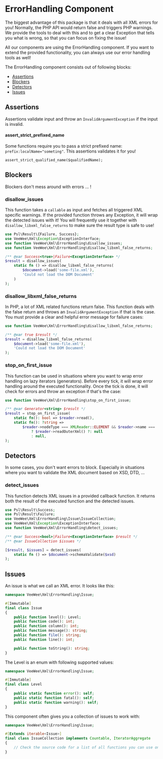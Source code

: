 # ErrorHandling Component

The biggest advantage of this package is that it deals with all XML errors for you!
Normally, the PHP API would return false and triggers PHP warnings.
We provide the tools to deal with this and to get a clear Exception that tells you what is wrong, so that you can focus on fixing the issue! 

All our components are using the ErrorHandling component.
If you want to extend the provided functionality, you can always use our error handling tools as well!

The ErrorHandling component consists out of following blocks:

* [Assertions](#assertions)
* [Blockers](#blockers)
* [Detectors](#detectors)
* [Issues](#issues)


## Assertions

Assertions validate input and throw an `InvalidArgumentException` if the input is invalid.

#### assert_strict_prefixed_name

Some functions require you to pass a strict prefixed name: `prefix:localName="someting"`.
This assertions validates it for you!

```
assert_strict_qualified_name($qualifiedName);
```

## Blockers

Blockers don't mess around with errors ... !

### disallow_issues

This function takes a `callable` as input and fetches all triggered XML specific warnings.
If the provided function throws any Exception, it will wrap the detected issues with it!
You will frequently use it together with `disallow_libxml_false_returns` to make sure the result type is safe to use!

```php
use Psl\Result\{Failure, Success};
use VeeWee\Xml\Exception\ExceptionInterface;
use function VeeWee\Xml\ErrorHandling\disallow_issues;
use function VeeWee\Xml\ErrorHandling\disallow_libxml_false_returns;

/** @var Success<true>|Failure<ExceptionInterface> */
$result = disallow_issues(
    static fn () => disallow_libxml_false_returns(
        $document->load('some-file.xml'),
        'Could not load the DOM Document'
    )
);
```

### disallow_libxml_false_returns

In PHP, a lot of XML related functions return false.
This function deals with the false return and throws an `InvalidArgumentException` if that is the case.
You must provide a clear and helpful error message for failure cases:

```php
use function VeeWee\Xml\ErrorHandling\disallow_libxml_false_returns;

/** @var true $result */
$result = disallow_libxml_false_returns(
    $document->load('some-file.xml'),
    'Could not load the DOM Document'
);
```

### stop_on_first_issue

This function can be used in situations where you want to wrap error handling on lazy iterators (generators).
Before every tick, it will wrap error handling around the executed functionality.
Once the tick is done, it will check for errors and throw an exception if that's the case:

```php
use function VeeWee\Xml\ErrorHandling\stop_on_first_issue;

/** @var Generator<string> $result */
$result = stop_on_first_issue(
    static fn(): bool => $reader->read(),
    static fn(): ?string =>
        $reader->nodeType === XMLReader::ELEMENT && $reader->name === 'user'
            ? $reader->readOuterXml() ?: null
            : null,
);
```

## Detectors

In some cases, you don't want errors to block.
Especially in situations where you want to validate the XML document based on XSD, DTD, ...

### detect_issues

This function detects XML issues in a provided callback function.
It returns both the result of the executed function and the detected issues.

```php
use Psl\Result\Success;
use Psl\Result\Failure;
use VeeWee\Xml\ErrorHandling\Issue\IssueCollection;
use VeeWee\Xml\Exception\ExceptionInterface;
use function VeeWee\Xml\ErrorHandling\detect_issues;

/** @var Success<bool>|Failure<ExceptionInterface> $result */
/** @var IssueCollection $issues */

[$result, $issues] = detect_issues(
    static fn () => $document->schemaValidate($xsd)
);
```

## Issues

An issue is what we call an XML error.
It looks like this:

```php
namespace VeeWee\Xml\ErrorHandling\Issue;

#[Immutable]
final class Issue
{
    public function level(): Level;
    public function code(): int;
    public function column(): int;
    public function message(): string;
    public function file(): string;
    public function line(): int;

    public function toString(): string;
}
```

The Level is an enum with following supported values:

```php
namespace VeeWee\Xml\ErrorHandling\Issue;

#[Immutable]
final class Level
{
    public static function error(): self;
    public static function fatal(): self;
    public static function warning(): self;
}
```

This component often gives you a collection of issues to work with:

```php
namespace VeeWee\Xml\ErrorHandling\Issue;

#[Extends iterable<Issue>]
final class IssueCollection implements Countable, IteratorAggregate
{
    // Check the source code for a list of all functions you can use on this collection! 
}
```
